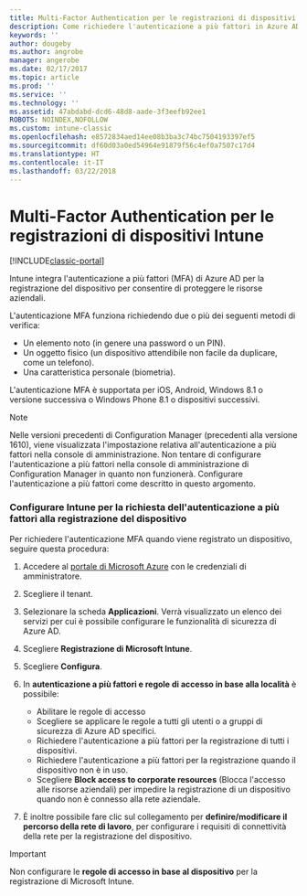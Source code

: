 ```yaml
---
title: Multi-Factor Authentication per le registrazioni di dispositivi Intune
description: Come richiedere l'autenticazione a più fattori in Azure AD per la registrazione del dispositivo.
keywords: ''
author: dougeby
ms.author: angrobe
manager: angerobe
ms.date: 02/17/2017
ms.topic: article
ms.prod: ''
ms.service: ''
ms.technology: ''
ms.assetid: 47abdabd-dcd6-48d8-aade-3f3eefb92ee1
ROBOTS: NOINDEX,NOFOLLOW
ms.custom: intune-classic
ms.openlocfilehash: e8572834aed14ee08b3ba3c74bc7504193397ef5
ms.sourcegitcommit: df60d03a0ed54964e91879f56c4ef0a7507c17d4
ms.translationtype: HT
ms.contentlocale: it-IT
ms.lasthandoff: 03/22/2018
---
```

# <a name="multi-factor-authentication-for-intune-device-enrollments"></a>Multi-Factor Authentication per le registrazioni di dispositivi Intune

[!INCLUDE[classic-portal](../includes/classic-portal.md)]

Intune integra l'autenticazione a più fattori (MFA) di Azure AD per la registrazione del dispositivo per consentire di proteggere le risorse aziendali.

L'autenticazione MFA funziona richiedendo due o più dei seguenti metodi di verifica: 

- Un elemento noto (in genere una password o un PIN).
- Un oggetto fisico (un dispositivo attendibile non facile da duplicare, come un telefono).
- Una caratteristica personale (biometria).

L'autenticazione MFA è supportata per iOS, Android, Windows 8.1 o versione successiva o Windows Phone 8.1 o dispositivi successivi.

> [!NOTE]
> Nelle versioni precedenti di Configuration Manager (precedenti alla versione 1610), viene visualizzata l'impostazione relativa all'autenticazione a più fattori nella console di amministrazione. Non tentare di configurare l'autenticazione a più fattori nella console di amministrazione di Configuration Manager in quanto non funzionerà. Configurare l'autenticazione a più fattori come descritto in questo argomento.

### <a name="configure-intune-to-require-multi-factor-authentication-at-device-enrollment"></a>Configurare Intune per la richiesta dell'autenticazione a più fattori alla registrazione del dispositivo
Per richiedere l'autenticazione MFA quando viene registrato un dispositivo, seguire questa procedura:

1. Accedere al [portale di Microsoft Azure](https://manage.windowsazure.com) con le credenziali di amministratore.
2. Scegliere il tenant.
2. Selezionare la scheda **Applicazioni**. Verrà visualizzato un elenco dei servizi per cui è possibile configurare le funzionalità di sicurezza di Azure AD.
3. Scegliere **Registrazione di Microsoft Intune**.
4. Scegliere **Configura**. 
5. In **autenticazione a più fattori e regole di accesso in base alla località** è possibile:
    
    -  Abilitare le regole di accesso
    -  Scegliere se applicare le regole a tutti gli utenti o a gruppi di sicurezza di Azure AD specifici.
    -  Richiedere l'autenticazione a più fattori per la registrazione di tutti i dispositivi.
    -  Richiedere l'autenticazione a più fattori per la registrazione quando il dispositivo non è in uso.
    -  Scegliere **Block access to corporate resources** (Blocca l'accesso alle risorse aziendali) per impedire la registrazione di un dispositivo quando non è connesso alla rete aziendale. 
4. È inoltre possibile fare clic sul collegamento per **definire/modificare il percorso della rete di lavoro**, per configurare i requisiti di connettività della rete per la registrazione del dispositivo.

> [!IMPORTANT]
> 
> Non configurare le **regole di accesso in base al dispositivo** per la registrazione di Microsoft Intune.
